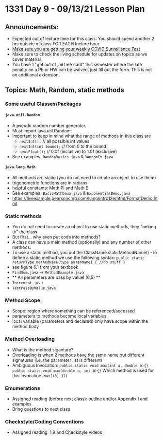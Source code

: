 # 1331 Day 9 - 09/13/21 Lesson Plan

## Announcements:
- Expected out of lecture time for this class. You should spend another 2 hrs outside of class FOR EACH lecture hour.
- [Make sure you are getting your weekly COVID Surveillance Test](https://health.gatech.edu/coronavirus/testing/surveillance)
- Make sure to check the living schedule for updates on topics as we cover material
- You have 1 "get out of jail free card" this semester where the late penalty on a PE or HW can be waived, just fill out the form. This is not an additional extension.

## Topics: Math, Random, static methods
### Some useful Classes/Packages
#### `java.util.Random`
- A pseudo random number generator.
- Must import java.util.Random;
- Important to keep in mind what the range of methods in this class are
  - `nextInt();` // all possible int values
  - `nextInt(int bound);` // from 0 to the bound
  - `nextFloat();` // 0.0f (inclusive) to 1.0f (exclusive)
- See examples: `RandomBasics.java` & `RandomEx.java`
#### `java.lang.Math`
- All methods are static (you do not need to create an object to use them)
- trigonometric functions are in radians
- helpful constants: Math.PI and Math.E
- See examples: `BasicMathDemo.java` & `ExponentialDemo.java`
- https://liveexample.pearsoncmg.com/liang/intro12e/html/FormatDemo.html
### Static methods
- You do not need to create an object to use static methods, they "belong to" the class
- But first... why even put code into methods?
- A class can have a main method (optionally) and any number of other methods.
- To use a static method, you put the ClassName.staticMethodName()
-To define a static method we use the following syntax:
`public static returnType methodName(type paramName) {
    //do stuff
}`
- see figure 6.1 from your textbook
- `FindSum.java` -> `MethodExample.java`
- ** All parameters are pass by value! (6.5) **
- `Increment.java `
- `TestPassByValue.java`
### Method Scope
- Scope: region where something can be referenced/accessed
- parameters to methods become local variables
- local variable (parameters and declared) only have scope within the method body
### Method Overloading
- What is the method siganture?
- Overloading is when 2 methods have the same name but different signatures (i.e. the parameter list is different)
- Ambiguous Invocation:
`
    public static void max(int a, double b){}
    public static void max(double a, int b){} `
Which method is used for this invocation: `max(13, 17)`
### Emumerations
- Assigned reading (before next class): outline and/or Appendix I and examples
- Bring questions to next class
### Checkstyle/Coding Conventions
- Assigned reading: 1.9 and Checkstyle videos
